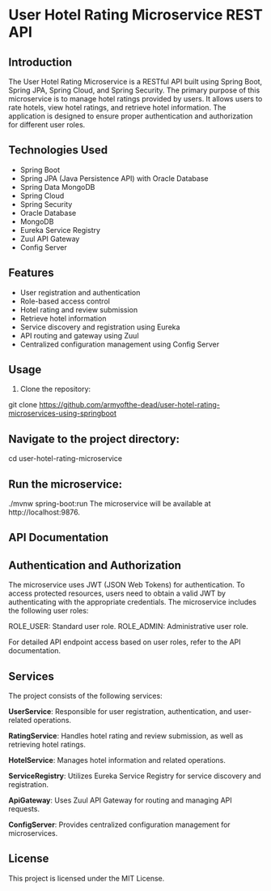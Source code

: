 # User Hotel Rating Microservice REST API

## Introduction

The User Hotel Rating Microservice is a RESTful API built using Spring Boot, Spring JPA, Spring Cloud, and Spring Security. The primary purpose of this microservice is to manage hotel ratings provided by users. It allows users to rate hotels, view hotel ratings, and retrieve hotel information. The application is designed to ensure proper authentication and authorization for different user roles.

## Technologies Used

- Spring Boot
- Spring JPA (Java Persistence API) with Oracle Database
- Spring Data MongoDB
- Spring Cloud
- Spring Security
- Oracle Database
- MongoDB
- Eureka Service Registry
- Zuul API Gateway
- Config Server

## Features

- User registration and authentication
- Role-based access control
- Hotel rating and review submission
- Retrieve hotel information
- Service discovery and registration using Eureka
- API routing and gateway using Zuul
- Centralized configuration management using Config Server

## Usage

1. Clone the repository:

git clone https://github.com/armyofthe-dead/user-hotel-rating-microservices-using-springboot

## Navigate to the project directory:
cd user-hotel-rating-microservice

## Run the microservice:
./mvnw spring-boot:run
The microservice will be available at http://localhost:9876.

## API Documentation

## Authentication and Authorization
The microservice uses JWT (JSON Web Tokens) for authentication. To access protected resources, users need to obtain a valid JWT by authenticating with the appropriate credentials. The microservice includes the following user roles:

ROLE_USER: Standard user role.
ROLE_ADMIN: Administrative user role.

For detailed API endpoint access based on user roles, refer to the API documentation.

## Services
The project consists of the following services:

**UserService**: Responsible for user registration, authentication, and user-related operations.

**RatingService**: Handles hotel rating and review submission, as well as retrieving hotel ratings.

**HotelService**: Manages hotel information and related operations.

**ServiceRegistry**: Utilizes Eureka Service Registry for service discovery and registration.

**ApiGateway**: Uses Zuul API Gateway for routing and managing API requests.

**ConfigServer**: Provides centralized configuration management for microservices.


## License
This project is licensed under the MIT License.




